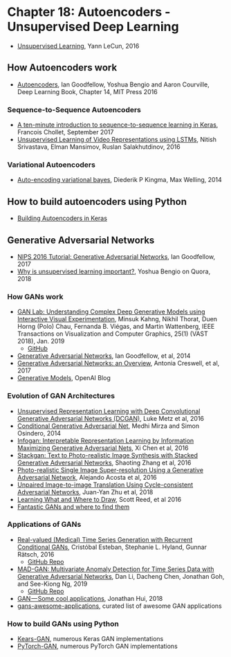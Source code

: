 # Chapter 18: Autoencoders - Unsupervised Deep Learning

- [Unsupervised Learning](https://cilvr.nyu.edu/lib/exe/fetch.php?media=deeplearning:2016:lecun-20160308-unssupervised-learning-nyu.pdf), Yann LeCun, 2016

## How Autoencoders work

- [Autoencoders](http://www.deeplearningbook.org/contents/autoencoders.html), Ian Goodfellow, Yoshua Bengio and Aaron Courville, Deep Learning Book, Chapter 14, MIT Press 2016

### Sequence-to-Sequence Autoencoders

- [A ten-minute introduction to sequence-to-sequence learning in Keras](https://blog.keras.io/a-ten-minute-introduction-to-sequence-to-sequence-learning-in-keras.html), Francois Chollet, September 2017
- [Unsupervised Learning of Video Representations using LSTMs](https://arxiv.org/abs/1502.04681), Nitish Srivastava, Elman Mansimov, Ruslan Salakhutdinov, 2016

### Variational Autoencoders

- [Auto-encoding variational bayes](https://arxiv.org/abs/1312.6114), Diederik P Kingma, Max Welling, 2014

## How to build autoencoders using Python

- [Building Autoencoders in Keras](https://blog.keras.io/building-autoencoders-in-keras.html)

## Generative Adversarial Networks

- [NIPS 2016 Tutorial: Generative Adversarial Networks](https://arxiv.org/pdf/1701.00160.pdf), Ian Goodfellow, 2017
- [Why is unsupervised learning important?](https://www.quora.com/Why-is-unsupervised-learning-important), Yoshua Bengio on Quora, 2018

### How GANs work

- [GAN Lab: Understanding Complex Deep Generative Models using Interactive Visual Experimentation](https://www.groundai.com/project/gan-lab-understanding-complex-deep-generative-models-using-interactive-visual-experimentation/), Minsuk Kahng, Nikhil Thorat, Duen Horng (Polo) Chau, Fernanda B. Viégas, and Martin Wattenberg, IEEE Transactions on Visualization and Computer Graphics, 25(1) (VAST 2018), Jan. 2019
    - [GitHub](https://poloclub.github.io/ganlab/)
- [Generative Adversarial Networks](https://arxiv.org/abs/1406.2661), Ian Goodfellow, et al, 2014
- [Generative Adversarial Networks: an Overview](https://arxiv.org/pdf/1710.07035.pdf), Antonia Creswell, et al, 2017
- [Generative Models](https://blog.openai.com/generative-models/), OpenAI Blog


### Evolution of GAN Architectures

- [Unsupervised Representation Learning with Deep Convolutional Generative Adversarial Networks (DCGAN)](https://arxiv.org/pdf/1511.06434.pdf), Luke Metz et al, 2016
- [Conditional Generative Adversarial Net](https://arxiv.org/pdf/1411.1784.pdf), Medhi Mirza and Simon Osindero, 2014
- [Infogan: Interpretable Representation Learning by Information Maximizing Generative Adversarial Nets](https://arxiv.org/pdf/1606.03657.pdf), Xi Chen et al, 2016
- [Stackgan: Text to Photo-realistic Image Synthesis with Stacked Generative Adversarial Networks](https://arxiv.org/pdf/1612.03242.pdf), Shaoting Zhang et al, 2016
- [Photo-realistic Single Image Super-resolution Using a Generative Adversarial Network](https://arxiv.org/pdf/1609.04802.pdf), Alejando Acosta et al, 2016
- [Unpaired Image-to-image Translation Using Cycle-consistent Adversarial Networks](https://arxiv.org/pdf/1703.10593.pdf), Juan-Yan Zhu et al, 2018
- [Learning What and Where to Draw](https://arxiv.org/abs/1610.02454), Scott Reed, et al 2016
- [Fantastic GANs and where to find them](http://guimperarnau.com/blog/2017/03/Fantastic-GANs-and-where-to-find-them)


### Applications of GANs

- [Real-valued (Medical) Time Series Generation with Recurrent Conditional GANs](https://arxiv.org/abs/1706.02633), Cristóbal Esteban, Stephanie L. Hyland, Gunnar Rätsch, 2016
    - [GitHub Repo](https://github.com/ratschlab/RGAN)
- [MAD-GAN: Multivariate Anomaly Detection for Time Series Data with Generative Adversarial Networks](https://arxiv.org/pdf/1901.04997.pdf), Dan Li, Dacheng Chen, Jonathan Goh, and See-Kiong Ng, 2019
    - [GitHub Repo](https://github.com/LiDan456/MAD-GANs)
- [GAN — Some cool applications](https://medium.com/@jonathan_hui/gan-some-cool-applications-of-gans-4c9ecca35900), Jonathan Hui, 2018
- [gans-awesome-applications](https://github.com/nashory/gans-awesome-applications), curated list of awesome GAN applications


### How to build GANs using Python

- [Kears-GAN](https://github.com/eriklindernoren/Keras-GAN), numerous Keras GAN implementations
- [PyTorch-GAN](https://github.com/eriklindernoren/PyTorch-GAN), numerous PyTorch GAN implementations